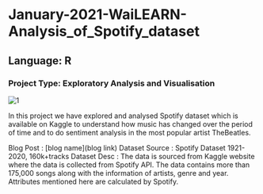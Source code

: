 # January-2021-WaiLEARN-Analysis_of_Spotify_dataset
## Language: R
### Project Type: Exploratory Analysis and Visualisation

![1](https://github.com/Karincheong/R-August-2020-WaiLEARN-Female-Employment-Analysis/assets/68969621/3b041849-c287-4ff6-a685-c4b02b45b3a8)

In this project we have explored and analysed Spotify dataset which is available on Kaggle to understand how music has changed over the period of time and to do sentiment analysis in the most popular artist TheBeatles. 

Blog Post : [blog name](blog link)
Dataset Source : Spotify Dataset 1921-2020, 160k+tracks
Dataset Desc : The data is sourced from Kaggle website where the data is collected from Spotify API. The data contains more than 175,000 songs along with the information of artists, genre and year. Attributes mentioned here are calculated by Spotify.
